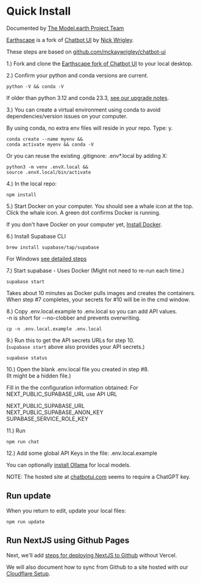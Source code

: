 # Quick Install

Documented by [The Model.earth Project Team](/io)

[Earthscape](https://model.earth/earthscape/) is a fork of [Chatbot UI](https://github.com/mckaywrigley/chatbot-ui) by [Nick Wrigley](https://twitter.com/mckaywrigley).  

These steps are based on [github.com/mckaywrigley/chatbot-ui](https://github.com/mckaywrigley/chatbot-ui)

1.) Fork and clone the [Earthscape fork of Chatbot UI](https://github.com/modelearth/earthscape/) to your local desktop.

2.) Confirm your python and conda versions are current.

	python -V && conda -V

If older than python 3.12 and conda 23.3, [see our upgrade notes](https://model.earth/io/coders/python/).

3.) You can create a virtual environment using conda to avoid dependencies/version issues on your computer.

By using conda, no extra env files will reside in your repo. Type: y.

	conda create --name myenv &&
	conda activate myenv && conda -V

Or you can reuse the existing .gitignore: .env\*.local by adding X:

	python3 -m venv .envX.local &&
	source .envX.local/bin/activate

4.) In the local repo:

	npm install

5.) Start Docker on your computer. You should see a whale icon at the top.  
Click the whale icon. A green dot confirms Docker is running.

If you don't have Docker on your computer yet, [Install Docker](https://docs.docker.com/get-docker/).

<!--
After docker factory reinstall, this example is provided:

docker run -d -p 80:80 docker/getting-started
-->

<!--
This was not in the chatbot-ui setup steps:
It was an idea suggested by team, but reinstalling Docker fixed issue. Also did a docker factory reset first.

	docker pull supabase/postgres
-->

6.) Install Supabase CLI

	brew install supabase/tap/supabase

For Windows [see detailed steps](../)

<!--
Start postgres

	brew services start postgresql@14
-->
7.) Start supabase - Uses Docker (Might not need to re-run each time.)

	supabase start

Takes about 10 minutes as Docker pulls images and creates the containers.  
When step #7 completes, your secrets for #10 will be in the cmd window.

8.) Copy .env.local.example to .env.local so you can add API values.  
-n is short for --no-clobber and prevents overwriting.

	cp -n .env.local.example .env.local

9.) Run this to get the API secrets URLs for step 10.  
(`supabase start` above also provides your API secrets.)

	supabase status

10.) Open the blank .env.local file you created in step #8.  
(It might be a hidden file.)

Fill in the the configuration information obtained:
For NEXT_PUBLIC_SUPABASE_URL use API URL

NEXT\_PUBLIC\_SUPABASE\_URL  
NEXT\_PUBLIC\_SUPABASE\_ANON\_KEY  
SUPABASE\_SERVICE\_ROLE_KEY


11.) Run

	npm run chat

12.) Add some global API Keys in the file: .env.local.example

You can optionally [install Ollama](https://github.com/ollama/ollama#macos) for local models.

NOTE:
The hosted site at [chatbotui.com](https://www.chatbotui.com) seems to require a ChatGPT key.


## Run update

When you return to edit, update your local files:

	npm run update

<!-- WE ARE LOCAL, not needed
If you run a hosted instance you'll also need to run: 
TO DO: Add link on "hosted instance" to provide clarity.

	npm run db-push

conda env create -f environment.yml
-->


<!--
## Current Errors

Errors are occurring because Docker was not yet configured.
TO DO: Please add Docker setup info above.

npm run update
failed to connect to postgres: failed to connect to host=127.0.0.1 user=postgres database=postgres: dial error (dial tcp 127.0.0.1:54322: connect: connection refused)

supabase start
failed to start docker container: Error response from daemon: Mounts denied: approving /Users/helix/Library/Data/earthscape/supabase/functions: file does not exist

supabase status
Error response from daemon: No such container: supabase_db_chatbotui
-->

## Run NextJS using Github Pages

Next, we'll add [steps for deploying NextJS to Github](https://www.freecodecamp.org/news/how-to-deploy-next-js-app-to-github-pages/) without Vercel.

We will also document how to sync from Github to a site hosted with our [Cloudflare&nbsp;Setup](https://model.earth/localsite/start/cloudflare/).

<!--
## The Free Energy Principle

The free energy principle is a theoretical framework suggesting that the brain reduces surprise or uncertainty by making predictions based on internal models and updating them using sensory input. It highlights the brain's objective of aligning its internal model with the external world to enhance prediction accuracy.

#### Natural Intelligence vs Artificial Intelligence

[Verses AI - Genius Beta Signup](https://www.verses.ai/genius)
Unlike AI trained on enormous datasets to excel at pattern recognition and reconstruction, Verses AI "Genius" utilizes nature-inspired biological processes to generate agents and collaborate to exhibit the dynamic behaviors of autonomous intelligent systems. This enables Verses to manage uncertainty and risk as it strives to create safe and sustainable environments at&nbsp;scale.
-->